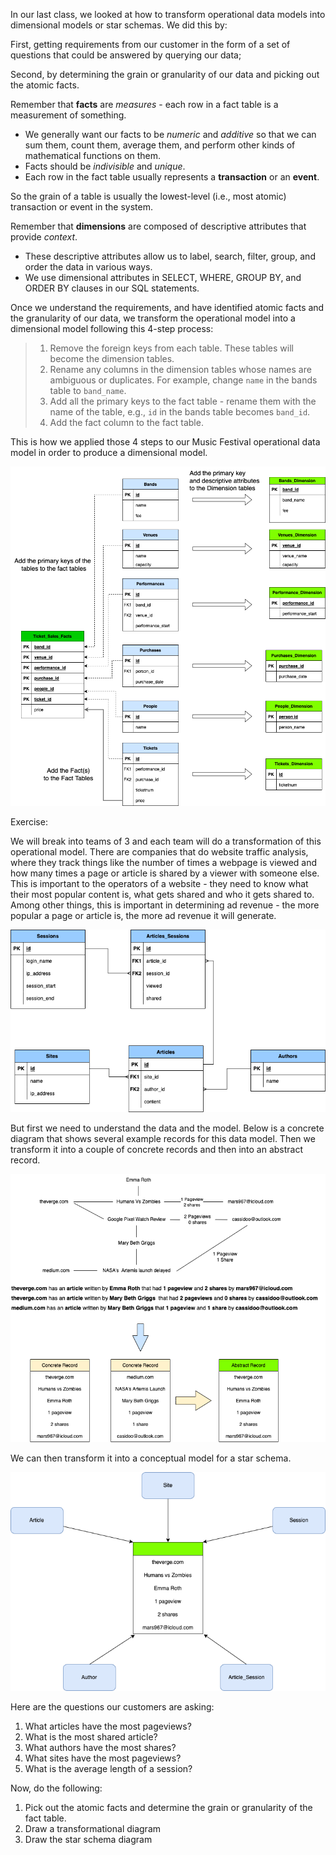 In our last class, we looked at how to transform operational data models into dimensional models or 
star schemas. We did this by:

First, getting requirements from our customer in the form of a set of questions that could be
answered by querying our data;

Second, by determining the grain or granularity of our data and picking out the atomic facts.

Remember that **facts** are _measures_ - each row in a fact table is a measurement of something.
* We generally want our facts to be _numeric_ and _additive_ so that we can sum them, count them,
average them, and perform other kinds of mathematical functions on them. 
* Facts should be _indivisible_ and _unique_. 
* Each row in the fact table usually represents a **transaction** or an **event**.  

So the grain of a table is usually the lowest-level (i.e., most atomic) transaction or event in the system.

Remember that **dimensions** are composed of descriptive attributes that provide _context_. 
* These descriptive attributes allow us to label, search, filter, group, and order the data in various ways. 
* We use dimensional attributes in SELECT, WHERE, GROUP BY, and ORDER BY clauses in our SQL 
statements.

Once we understand the requirements, and have identified atomic facts and the granularity of our 
data, we transform the operational model into a dimensional model following this 4-step process:

> 1. Remove the foreign keys from each table. These tables will become the dimension tables.   
> 2. Rename any columns in the dimension tables whose names are ambiguous or duplicates. For example, change `name` in the bands table to `band_name`.   
> 3. Add all the primary keys to the fact table - rename them with the name of the table, e.g., `id` in the bands table becomes `band_id`.   
> 4. Add the fact column to the fact table.  

This is how we applied those 4 steps to our Music Festival operational data model in order to
produce a dimensional model.

![StarSchemaTransform](./images/DimensionalTransform.drawio.png)

Exercise:

We will break into teams of 3 and each team will do a transformation of this operational model. 
There are companies that do website traffic analysis, where they track things like the number of
times a webpage is viewed and how many times a page or article is shared by a viewer with someone
else. This is important to the operators of a website - they need to know what their most popular
content is, what gets shared and who it gets shared to. Among other things, this is important in
determining ad revenue - the more popular a page or article is, the more ad revenue it will generate.

![SitesAndArticles](./images/SitesAndArticles.drawio.png)

But first we need to understand the data and the model. Below is a concrete diagram that shows 
several example records for this data model. Then we transform it into a couple of concrete 
records and then into an abstract record. 

![ConcreteDiagram](./images/ConcreteDiagram.drawio.png)

We can then transform it into a conceptual model for a star schema.

![ConceptualModel](./images/ConceptualStarSchema.drawio.png)

Here are the questions our customers are asking:

1. What articles have the most pageviews?
2. What is the most shared article?
3. What authors have the most shares?
4. What sites have the most pageviews?
5. What is the average length of a session?

Now, do the following:

1) Pick out the atomic facts and determine the grain or granularity of the fact table.
2) Draw a transformational diagram
3) Draw the star schema diagram



